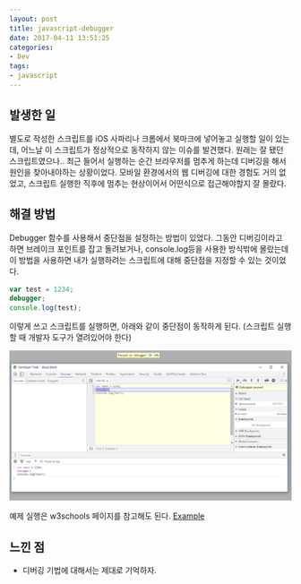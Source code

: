 ```yaml
---
layout: post
title: javascript-debugger
date: 2017-04-11 13:51:25
categories:
- Dev
tags:
- javascript
---
```


## 발생한 일
별도로 작성한 스크립트를 iOS 사파리나 크롬에서 북마크에 넣어놓고 실행할 일이 있는데, 어느날 이 스크립트가 정상적으로 동작하지 않는 이슈를 발견했다.
원래는 잘 됐던 스크립트였으나.. 최근 들어서 실행하는 순간 브라우저를 멈추게 하는데 디버깅을 해서 원인을 찾아내야하는 상황이었다. 모바일 환경에서의 웹 디버깅에 대한 경험도 거의 없었고, 스크립트 실행한 직후에 멈추는 현상이어서 어떤식으로 접근해야할지 잘 몰랐다.

## 해결 방법
Debugger 함수를 사용해서 중단점을 설정하는 방법이 있었다.
그동안 디버깅이라고 하면 브레이크 포인트를 잡고 돌려보거나, console.log등을 사용한 방식밖에 몰랐는데 이 방법을 사용하면 내가 실행하려는 스크립트에 대해 중단점을 지정할 수 있는 것이었다.

```javascript
var test = 1234;
debugger;
console.log(test);
```
이렇게 쓰고 스크립트를 실행하면, 아래와 같이 중단점이 동작하게 된다.
(스크립트 실행할 때 개발자 도구가 열려있어야 한다)

![debugger](/images/debugger_1.png)

예제 실행은 w3schools 페이지를 참고해도 된다.
[Example](https://www.w3schools.com/js/tryit.asp?filename=tryjs_debugger)


## 느낀 점
* 디버깅 기법에 대해서는 제대로 기억하자.

